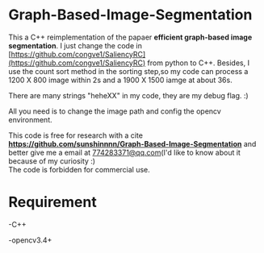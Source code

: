 # Graph-Based-Image-Segmentation
This a C++ reimplementation of the papaer **efficient graph-based image segmentation**. I just change the code in [https://github.com/congve1/SaliencyRC](https://github.com/congve1/SaliencyRC) from python to C++. Besides, I use the count sort method in the sorting step,so my code can process a 1200 X 800 image within 2s and a 1900 X 1500 iamge at about 36s. 

There are many strings "heheXX" in my code, they are my debug flag.  :)

All you need is to change the image path and config the opencv environment.

This code is free for research with a cite **https://github.com/sunshinnnn/Graph-Based-Image-Segmentation** and better give me a email at 774283371@qq.com(I'd like to know about it because of my curiosity :)   
The code is forbidden for commercial use.

# Requirement
-C++

-opencv3.4+
